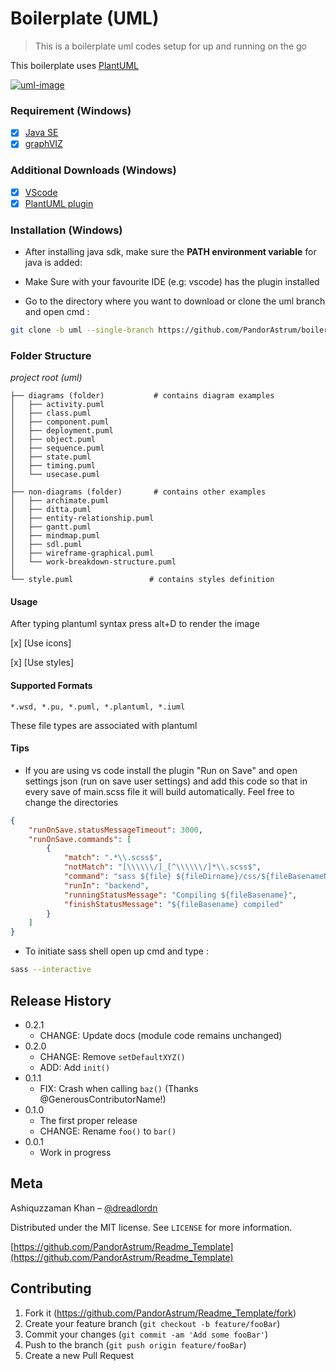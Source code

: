 # Boilerplate (**UML**)
> This is a boilerplate uml codes setup for up and running on the go

This boilerplate uses [PlantUML][plantuml-url]

[![uml-image]][uml-url]
### Requirement (Windows)
- [x] [Java SE](https://www.oracle.com/technetwork/java/javase/downloads/index.html)
- [x] [graphVIZ](https://www.graphviz.org/)

### Additional Downloads (Windows)
- [x] [VScode](https://code.visualstudio.com/)
- [x] [PlantUML plugin](https://marketplace.visualstudio.com/items?itemName=jebbs.plantuml)

### Installation (Windows)
* After installing java sdk, make sure the **PATH environment variable** for java is added:

* Make Sure with your favourite IDE (e.g: vscode) has the plugin installed

* Go to the directory where you want to download or clone the uml branch and open cmd :

```bash
git clone -b uml --single-branch https://github.com/PandorAstrum/boilerplate.git
```

### Folder Structure
*project root (uml)*

    ├── diagrams (folder)           # contains diagram examples
    │   ├── activity.puml            
    │   ├── class.puml 
    │   ├── component.puml 
    │   ├── deployment.puml 
    │   ├── object.puml 
    │   ├── sequence.puml 
    │   ├── state.puml 
    │   ├── timing.puml  
    │   └── usecase.puml
    │
    ├── non-diagrams (folder)       # contains other examples 
    │   ├── archimate.puml            
    │   ├── ditta.puml 
    │   ├── entity-relationship.puml 
    │   ├── gantt.puml 
    │   ├── mindmap.puml 
    │   ├── sdl.puml 
    │   ├── wireframe-graphical.puml 
    │   └── work-breakdown-structure.puml    
    │
    └── style.puml                 # contains styles definition 

#### Usage
After typing plantuml syntax press alt+D to render the image

[x] [Use icons]

[x] [Use styles]


#### Supported Formats

```*.wsd, *.pu, *.puml, *.plantuml, *.iuml```

These file types are associated with plantuml

#### Tips
* If you are using vs code install the plugin "Run on Save" and open settings json (run on save user settings) and add this code so that
in every save of main.scss file it will build automatically.
Feel free to change the directories

```json
{
    "runOnSave.statusMessageTimeout": 3000,
    "runOnSave.commands": [
        {
            "match": ".*\\.scss$",
            "notMatch": "[\\\\\\/]_[^\\\\\\/]*\\.scss$",
            "command": "sass ${file} ${fileDirname}/css/${fileBasenameNoExtension}.css",
            "runIn": "backend",
            "runningStatusMessage": "Compiling ${fileBasename}",
            "finishStatusMessage": "${fileBasename} compiled"
        }
    ]
}
```

* To initiate sass shell open up cmd and type :
```bash
sass --interactive
```

<!-- Markdown link & img dfn's -->
[plantuml-url]: http://plantuml.com/

[uml-image]: https://img.shields.io/badge/UML-yellow.svg?style=for-the-badge&logo=UML
[uml-url]: https://www.uml.org/
[npm-downloads]: https://img.shields.io/npm/dm/datadog-metrics.svg?style=flat-square

[travis-image]: https://travis-ci.org/PandorAstrum/_vault.svg?branch=master
[travis-url]: https://travis-ci.org/PandorAstrum/_vault

[appveyor-image]: https://ci.appveyor.com/api/projects/status/8dxrtild5jew79pq?svg=true
[appveyor-url]: https://ci.appveyor.com/project/PandorAstrum/vault

[ReadTheDoc]: https://github.com/yourname/yourproject/wiki

## Release History

* 0.2.1
    * CHANGE: Update docs (module code remains unchanged)
* 0.2.0
    * CHANGE: Remove `setDefaultXYZ()`
    * ADD: Add `init()`
* 0.1.1
    * FIX: Crash when calling `baz()` (Thanks @GenerousContributorName!)
* 0.1.0
    * The first proper release
    * CHANGE: Rename `foo()` to `bar()`
* 0.0.1
    * Work in progress

## Meta

Ashiquzzaman Khan – [@dreadlordn](https://twitter.com/dreadlordn)

Distributed under the MIT license. See ``LICENSE`` for more information.

[https://github.com/PandorAstrum/Readme_Template](https://github.com/PandorAstrum/Readme_Template)

## Contributing

1. Fork it (<https://github.com/PandorAstrum/Readme_Template/fork>)
2. Create your feature branch (`git checkout -b feature/fooBar`)
3. Commit your changes (`git commit -am 'Add some fooBar'`)
4. Push to the branch (`git push origin feature/fooBar`)
5. Create a new Pull Request